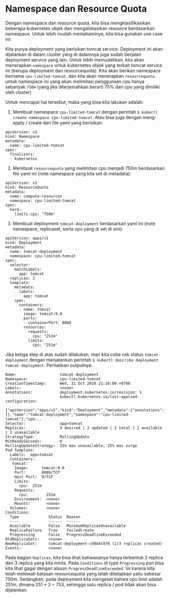 # Namespace dan Resource Quota

Dengan namespace dan resource quota, kita bisa mengklasifikasikan beberapa kubernetes objek dan mengalokasikan resource berdasarkan namespace. Untuk lebih mudah memahaminya, kita bisa gunakan use case ini:


Kita punya deployment yang berisikan tomcat service. Deployment ini akan dijalankan di dalam cluster yang di dalamnya juga sudah berjalan deployment service yang lain. Untuk lebih memudahkan, kita akan menerapkan ```namespace``` untuk kubernetes objek yang terkait tomcat service ini (berupa deployment dan resourcequota). Kita akan berikan namespace bernama ```cpu-limited-tomcat```, dan kita akan menerapkan ```resourcequota``` untuk namespace ini yang akan melimitasi penggunaan cpu hanya sebanyak ```750m``` (yang jika diterjemahkan berarti 75% dari cpu yang dimiliki oleh cluster)

Untuk mencapai hal tersebut, maka yang bisa kita lakukan adalah:

1. Membuat namespace ```cpu-limited-tomcat``` dengan perintah ```$ kubectl create namespace cpu-limited-tomcat```. Atau bisa juga dengan meng-apply / create dari file yaml yang berisikan:

```
apiVersion: v1
kind: Namespace
metadata:
  name: cpu-limited-tomcat
spec:
  finalizers:
  - kubernetes
```

2. Membuat ```resourcequota``` yang melimitasi cpu menjadi 750m berdasarkan file yaml ini (note namespace yang kita set di metadata):

```
apiVersion: v1
kind: ResourceQuota
metadata:
  name: compute-resources
  namespace: cpu-limited-tomcat
spec:
  hard:
    limits.cpu: "750m"
```

3. Membuat deployment ```tomcat-deployment``` berdasarkan yaml ini (note namespace, replicaset, serta cpu yang di set di sini):

```
apiVersion: apps/v1
kind: Deployment
metadata:
  name: tomcat-deployment
  namespace: cpu-limited-tomcat
spec:
  selector:
    matchLabels:
      app: tomcat
  replicas: 3
  template:
    metadata:
      labels:
        app: tomcat
    spec:
      containers:
      - name: tomcat
        image: tomcat:9.0
        ports:
        - containerPort: 8080
        resources:
          requests:
            cpu: "251m"
          limits:
            cpu: "251m"
```

Jika ketiga step di atas sudah dilakukan, mari kita coba cek status ```tomcat-deployment``` dengan menjalankan perintah ```$ kubectl describe deployment tomcat-deployment```. Perhatikan outputnya:

```
Name:                   tomcat-deployment
Namespace:              cpu-limited-tomcat
CreationTimestamp:      Wed, 31 Oct 2018 21:16:09 +0700
Labels:                 <none>
Annotations:            deployment.kubernetes.io/revision: 1
                        kubectl.kubernetes.io/last-applied-configuration:
                          {"apiVersion":"apps/v1","kind":"Deployment","metadata":{"annotations":{},"name":"tomcat-deployment","namespace":"cpu-limited-tomcat"},"spe...
Selector:               app=tomcat
Replicas:               3 desired | 2 updated | 2 total | 2 available | 1 unavailable
StrategyType:           RollingUpdate
MinReadySeconds:        0
RollingUpdateStrategy:  25% max unavailable, 25% max surge
Pod Template:
  Labels:  app=tomcat
  Containers:
   tomcat:
    Image:      tomcat:9.0
    Port:       8080/TCP
    Host Port:  0/TCP
    Limits:
      cpu:  251m
    Requests:
      cpu:        251m
    Environment:  <none>
    Mounts:       <none>
  Volumes:        <none>
Conditions:
  Type             Status  Reason
  ----             ------  ------
  Available        False   MinimumReplicasUnavailable
  ReplicaFailure   True    FailedCreate
  Progressing      False   ProgressDeadlineExceeded
OldReplicaSets:    <none>
NewReplicaSet:     tomcat-deployment-c98d4c976 (2/3 replicas created)
Events:            <none>
```

Pada bagian ```Replicas```, kita bisa lihat bahwasanya hanya terbentuk 2 replica dari 3 replica yang kita minta. Pada ```Conditions``` di type ```Progressing``` pun bisa kita lihat gagal dengan alasan ```ProgressDeadlineExceeded```. Ini karena kita telah melewati batasan resourcequota yang telah ditetapkan yaitu sebesar 750m. Sedangkan, pada deployment kita mengeset bahwa cpu limit adalah 251m, dimana 251 * 3 = 753, sehingga satu replica / pod tidak akan bisa dijalankan.